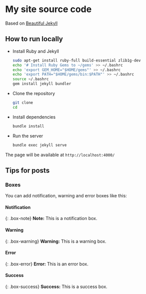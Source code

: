 # My site source code

Based on [Beautiful Jekyll](https://beautifuljekyll.com/)

## How to run locally

- Install Ruby and Jekyll

    ```bash
    sudo apt-get install ruby-full build-essential zlib1g-dev
    echo '# Install Ruby Gems to ~/gems' >> ~/.bashrc
    echo 'export GEM_HOME="$HOME/gems"' >> ~/.bashrc
    echo 'export PATH="$HOME/gems/bin:$PATH"' >> ~/.bashrc
    source ~/.bashrc
    gem install jekyll bundler
    ```

- Clone the repository

    ```bash
    git clone
    cd
    ```

- Install dependencies

    ```bash
    bundle install
    ```

- Run the server

    ```bash
    bundle exec jekyll serve
    ```

The page will be available at `http://localhost:4000/`

## Tips for posts

### Boxes

You can add notification, warning and error boxes like this:

#### Notification

{: .box-note}
**Note:** This is a notification box.

#### Warning

{: .box-warning}
**Warning:** This is a warning box.

#### Error

{: .box-error}
**Error:** This is an error box.

#### Success

{: .box-success}
**Success:** This is a success box.
